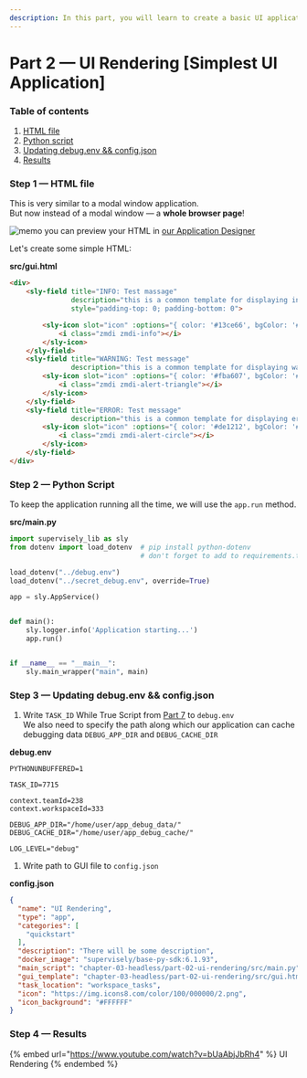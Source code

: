 ```yaml
---
description: In this part, you will learn to create a basic UI application.
---
```


# Part 2 — UI Rendering \[Simplest UI Application]

### Table of contents

1. [HTML file](part-2-ui-rendering-simplest-ui-application.md#step-1-html-file)
2. [Python script](part-2-ui-rendering-simplest-ui-application.md#step-2-python-script)
3. [Updating debug.env && config.json](part-2-ui-rendering-simplest-ui-application.md#step-3-updating-debug.env-and-and-config.json)
4. [Results](part-2-ui-rendering-simplest-ui-application.md#step-4-results)

### Step 1 — HTML file

This is very similar to a modal window application.\
But now instead of a modal window — a **whole browser page**!

![memo](https://github.githubassets.com/images/icons/emoji/unicode/1f4dd.png) you can preview your HTML in [our Application Designer](https://app.supervise.ly/apps/designer)

Let's create some simple HTML:

**src/gui.html**

```html
<div>
	<sly-field title="INFO: Test massage"
			   description="this is a common template for displaying information"
			   style="padding-top: 0; padding-bottom: 0">

		<sly-icon slot="icon" :options="{ color: '#13ce66', bgColor: '#e1f7eb', rounded: false }">
			<i class="zmdi zmdi-info"></i>
		</sly-icon>
	</sly-field>
	<sly-field title="WARNING: Test message"
			   description="this is a common template for displaying warnings">
		<sly-icon slot="icon" :options="{ color: '#fba607', bgColor: '#ffeee3', rounded: false }">
			<i class="zmdi zmdi-alert-triangle"></i>
		</sly-icon>
	</sly-field>
	<sly-field title="ERROR: Test message"
			   description="this is a common template for displaying errors">
		<sly-icon slot="icon" :options="{ color: '#de1212', bgColor: '#ffebeb', rounded: false }">
			<i class="zmdi zmdi-alert-circle"></i>
		</sly-icon>
	</sly-field>
</div>
```

### Step 2 — Python Script

To keep the application running all the time, we will use the `app.run` method.

**src/main.py**

```python
import supervisely_lib as sly
from dotenv import load_dotenv  # pip install python-dotenv
                                # don't forget to add to requirements.txt!

load_dotenv("../debug.env")
load_dotenv("../secret_debug.env", override=True)

app = sly.AppService()


def main():
    sly.logger.info('Application starting...')
    app.run()


if __name__ == "__main__":
    sly.main_wrapper("main", main)
```

### Step 3 — Updating debug.env && config.json

1. Write `TASK_ID` While True Script from [Part 7](https://github.com/supervisely-ecosystem/how-to-create-app/tree/master/chapter-03-ui/part-07-while-true-script#step-3--results) to `debug.env`\
   We also need to specify the path along which our application can cache debugging data `DEBUG_APP_DIR` and `DEBUG_CACHE_DIR`

**debug.env**

```
PYTHONUNBUFFERED=1

TASK_ID=7715

context.teamId=238
context.workspaceId=333

DEBUG_APP_DIR="/home/user/app_debug_data/"
DEBUG_CACHE_DIR="/home/user/app_debug_cache/"

LOG_LEVEL="debug"
```

1. Write path to GUI file to `config.json`

**config.json**

```json
{
  "name": "UI Rendering",
  "type": "app",
  "categories": [
    "quickstart"
  ],
  "description": "There will be some description",
  "docker_image": "supervisely/base-py-sdk:6.1.93",
  "main_script": "chapter-03-headless/part-02-ui-rendering/src/main.py",
  "gui_template": "chapter-03-headless/part-02-ui-rendering/src/gui.html",
  "task_location": "workspace_tasks",
  "icon": "https://img.icons8.com/color/100/000000/2.png",
  "icon_background": "#FFFFFF"
}
```

### Step 4 — Results

{% embed url="https://www.youtube.com/watch?v=bUaAbjJbRh4" %}
UI Rendering
{% endembed %}
